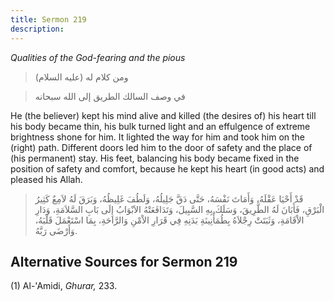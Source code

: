 ```yaml
---
title: Sermon 219
description: 
---
```


*Qualities of the God-fearing and the pious*

> ومن كلام له (عليه السلام)

> في وصف السالك الطريق إلى الله سبحانه

He (the believer) kept his mind alive and killed (the desires of) his
heart till his body became thin, his bulk turned light and an effulgence
of extreme brightness shone for him. It lighted the way for him and took
him on the (right) path. Different doors led him to the door of safety
and the place of (his permanent) stay. His feet, balancing his body
became fixed in the position of safety and comfort, because he kept his
heart (in good acts) and pleased his Allah.

> قَدْ أَحْيَا عَقْلَهُ، وَأَمَاتَ نَفْسَهُ، حَتَّى دَقَّ جَلِيلُهُ، وَلَطُفَ غَلِيظُهُ، وَبَرَقَ لَهُ لاَمِعٌ كَثِيرُ
> الْبَرْقِ، فَأَبَانَ لَهُ الطَّرِيقَ، وَسَلَكَ بِهِ السَّبِيلَ، وَتَدَافَعَتْهُ الاَبْوَابُ إِلَى بَابِ
> السَّلاَمَةِ، وَدَارِ الاْقَامَةِ، وَثَبَتَتْ رِجْلاَهُ بِطُمَأْنِينَةِ بَدَنِهِ فِي قَرَارِ الاْمْنِ
> وَالرَّاحَةِ، بِمَا اسْتَعْمَلَ قَلْبَهُ، وَأَرْضَى رَبَّهُ.

## Alternative Sources for Sermon 219

\(1\) Al-\'Amidi, *Ghurar,* 233.